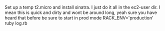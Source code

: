 
Set up a temp t2.micro and install sinatra. I just do it all in the ec2-user dir. I mean this is quick and dirty and wont be around long, yeah sure you have heard that before
be sure to start in prod mode
RACK_ENV='production' ruby log.rb
